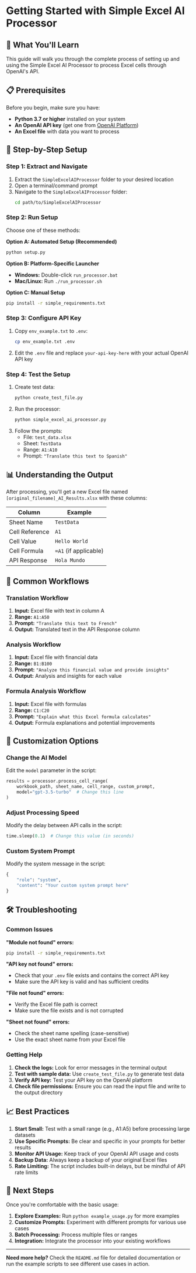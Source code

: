 # Getting Started with Simple Excel AI Processor

## 🎯 What You'll Learn

This guide will walk you through the complete process of setting up and using the Simple Excel AI Processor to process Excel cells through OpenAI's API.

## 📋 Prerequisites

Before you begin, make sure you have:

- **Python 3.7 or higher** installed on your system
- **An OpenAI API key** (get one from [OpenAI Platform](https://platform.openai.com/api-keys))
- **An Excel file** with data you want to process

## 🚀 Step-by-Step Setup

### Step 1: Extract and Navigate
1. Extract the `SimpleExcelAIProcessor` folder to your desired location
2. Open a terminal/command prompt
3. Navigate to the `SimpleExcelAIProcessor` folder:
   ```bash
   cd path/to/SimpleExcelAIProcessor
   ```

### Step 2: Run Setup
Choose one of these methods:

**Option A: Automated Setup (Recommended)**
```bash
python setup.py
```

**Option B: Platform-Specific Launcher**
- **Windows:** Double-click `run_processor.bat`
- **Mac/Linux:** Run `./run_processor.sh`

**Option C: Manual Setup**
```bash
pip install -r simple_requirements.txt
```

### Step 3: Configure API Key
1. Copy `env_example.txt` to `.env`:
   ```bash
   cp env_example.txt .env
   ```
2. Edit the `.env` file and replace `your-api-key-here` with your actual OpenAI API key

### Step 4: Test the Setup
1. Create test data:
   ```bash
   python create_test_file.py
   ```
2. Run the processor:
   ```bash
   python simple_excel_ai_processor.py
   ```
3. Follow the prompts:
   - File: `test_data.xlsx`
   - Sheet: `TestData`
   - Range: `A1:A10`
   - Prompt: `"Translate this text to Spanish"`

## 📊 Understanding the Output

After processing, you'll get a new Excel file named `[original_filename]_AI_Results.xlsx` with these columns:

| Column | Example |
|--------|---------|
| Sheet Name | `TestData` |
| Cell Reference | `A1` |
| Cell Value | `Hello World` |
| Cell Formula | `=A1` (if applicable) |
| API Response | `Hola Mundo` |

## 🎯 Common Workflows

### Translation Workflow
1. **Input:** Excel file with text in column A
2. **Range:** `A1:A50`
3. **Prompt:** `"Translate this text to French"`
4. **Output:** Translated text in the API Response column

### Analysis Workflow
1. **Input:** Excel file with financial data
2. **Range:** `B1:B100`
3. **Prompt:** `"Analyze this financial value and provide insights"`
4. **Output:** Analysis and insights for each value

### Formula Analysis Workflow
1. **Input:** Excel file with formulas
2. **Range:** `C1:C20`
3. **Prompt:** `"Explain what this Excel formula calculates"`
4. **Output:** Formula explanations and potential improvements

## 🔧 Customization Options

### Change the AI Model
Edit the `model` parameter in the script:
```python
results = processor.process_cell_range(
    workbook_path, sheet_name, cell_range, custom_prompt, 
    model="gpt-3.5-turbo"  # Change this line
)
```

### Adjust Processing Speed
Modify the delay between API calls in the script:
```python
time.sleep(0.1)  # Change this value (in seconds)
```

### Custom System Prompt
Modify the system message in the script:
```python
{
    "role": "system",
    "content": "Your custom system prompt here"
}
```

## 🛠️ Troubleshooting

### Common Issues

**"Module not found" errors:**
```bash
pip install -r simple_requirements.txt
```

**"API key not found" errors:**
- Check that your `.env` file exists and contains the correct API key
- Make sure the API key is valid and has sufficient credits

**"File not found" errors:**
- Verify the Excel file path is correct
- Make sure the file exists and is not corrupted

**"Sheet not found" errors:**
- Check the sheet name spelling (case-sensitive)
- Use the exact sheet name from your Excel file

### Getting Help

1. **Check the logs:** Look for error messages in the terminal output
2. **Test with sample data:** Use `create_test_file.py` to generate test data
3. **Verify API key:** Test your API key on the OpenAI platform
4. **Check file permissions:** Ensure you can read the input file and write to the output directory

## 📈 Best Practices

1. **Start Small:** Test with a small range (e.g., A1:A5) before processing large datasets
2. **Use Specific Prompts:** Be clear and specific in your prompts for better results
3. **Monitor API Usage:** Keep track of your OpenAI API usage and costs
4. **Backup Data:** Always keep a backup of your original Excel files
5. **Rate Limiting:** The script includes built-in delays, but be mindful of API rate limits

## 🎉 Next Steps

Once you're comfortable with the basic usage:

1. **Explore Examples:** Run `python example_usage.py` for more examples
2. **Customize Prompts:** Experiment with different prompts for various use cases
3. **Batch Processing:** Process multiple files or ranges
4. **Integration:** Integrate the processor into your existing workflows

---

**Need more help?** Check the `README.md` file for detailed documentation or run the example scripts to see different use cases in action. 